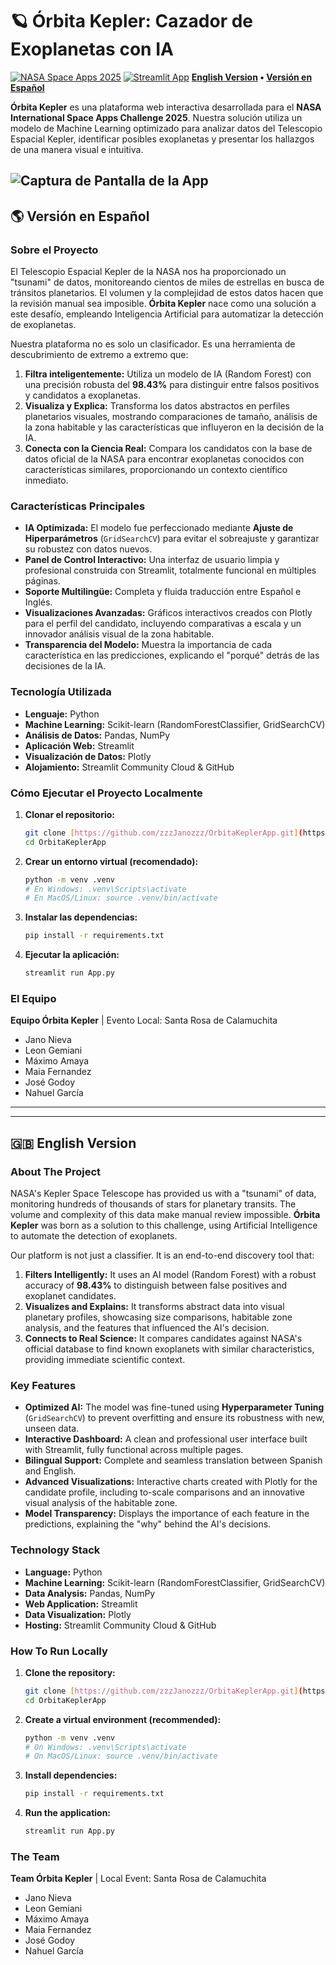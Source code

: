 # 🪐 Órbita Kepler: Cazador de Exoplanetas con IA

[![NASA Space Apps 2025](https://img.shields.io/badge/NASA%20Space%20Apps-2025-blue)](https://www.spaceappschallenge.org/)
[![Streamlit App](https://static.streamlit.io/badges/streamlit_badge_black_white.svg)](https://orbitakepler.streamlit.app) **[English Version](#english-version) • [Versión en Español](#versión-en-español)**

**Órbita Kepler** es una plataforma web interactiva desarrollada para el **NASA International Space Apps Challenge 2025**. Nuestra solución utiliza un modelo de Machine Learning optimizado para analizar datos del Telescopio Espacial Kepler, identificar posibles exoplanetas y presentar los hallazgos de una manera visual e intuitiva.

![Captura de Pantalla de la App](https://i.imgur.com/URL_DE_TU_IMAGEN.png) 
---
## <a name="versión-en-español"></a>🌎 Versión en Español

### Sobre el Proyecto

El Telescopio Espacial Kepler de la NASA nos ha proporcionado un "tsunami" de datos, monitoreando cientos de miles de estrellas en busca de tránsitos planetarios. El volumen y la complejidad de estos datos hacen que la revisión manual sea imposible. **Órbita Kepler** nace como una solución a este desafío, empleando Inteligencia Artificial para automatizar la detección de exoplanetas.

Nuestra plataforma no es solo un clasificador. Es una herramienta de descubrimiento de extremo a extremo que:
1.  **Filtra inteligentemente:** Utiliza un modelo de IA (Random Forest) con una precisión robusta del **98.43%** para distinguir entre falsos positivos y candidatos a exoplanetas.
2.  **Visualiza y Explica:** Transforma los datos abstractos en perfiles planetarios visuales, mostrando comparaciones de tamaño, análisis de la zona habitable y las características que influyeron en la decisión de la IA.
3.  **Conecta con la Ciencia Real:** Compara los candidatos con la base de datos oficial de la NASA para encontrar exoplanetas conocidos con características similares, proporcionando un contexto científico inmediato.

### Características Principales

* **IA Optimizada:** El modelo fue perfeccionado mediante **Ajuste de Hiperparámetros** (`GridSearchCV`) para evitar el sobreajuste y garantizar su robustez con datos nuevos.
* **Panel de Control Interactivo:** Una interfaz de usuario limpia y profesional construida con Streamlit, totalmente funcional en múltiples páginas.
* **Soporte Multilingüe:** Completa y fluida traducción entre Español e Inglés.
* **Visualizaciones Avanzadas:** Gráficos interactivos creados con Plotly para el perfil del candidato, incluyendo comparativas a escala y un innovador análisis visual de la zona habitable.
* **Transparencia del Modelo:** Muestra la importancia de cada característica en las predicciones, explicando el "porqué" detrás de las decisiones de la IA.

### Tecnología Utilizada

* **Lenguaje:** Python
* **Machine Learning:** Scikit-learn (RandomForestClassifier, GridSearchCV)
* **Análisis de Datos:** Pandas, NumPy
* **Aplicación Web:** Streamlit
* **Visualización de Datos:** Plotly
* **Alojamiento:** Streamlit Community Cloud & GitHub

### Cómo Ejecutar el Proyecto Localmente

1.  **Clonar el repositorio:**
    ```bash
    git clone [https://github.com/zzzJanozzz/OrbitaKeplerApp.git](https://github.com/zzzJanozzz/OrbitaKeplerApp.git)
    cd OrbitaKeplerApp
    ```
2.  **Crear un entorno virtual (recomendado):**
    ```bash
    python -m venv .venv
    # En Windows: .venv\Scripts\activate
    # En MacOS/Linux: source .venv/bin/activate
    ```
3.  **Instalar las dependencias:**
    ```bash
    pip install -r requirements.txt
    ```
4.  **Ejecutar la aplicación:**
    ```bash
    streamlit run App.py
    ```

### El Equipo

**Equipo Órbita Kepler** | Evento Local: Santa Rosa de Calamuchita

* Jano Nieva
* Leon Gemiani
* Máximo Amaya
* Maia Fernandez
* José Godoy
* Nahuel García

---
---

## <a name="english-version"></a>🇬🇧 English Version

### About The Project

NASA's Kepler Space Telescope has provided us with a "tsunami" of data, monitoring hundreds of thousands of stars for planetary transits. The volume and complexity of this data make manual review impossible. **Órbita Kepler** was born as a solution to this challenge, using Artificial Intelligence to automate the detection of exoplanets.

Our platform is not just a classifier. It is an end-to-end discovery tool that:
1.  **Filters Intelligently:** It uses an AI model (Random Forest) with a robust accuracy of **98.43%** to distinguish between false positives and exoplanet candidates.
2.  **Visualizes and Explains:** It transforms abstract data into visual planetary profiles, showcasing size comparisons, habitable zone analysis, and the features that influenced the AI's decision.
3.  **Connects to Real Science:** It compares candidates against NASA's official database to find known exoplanets with similar characteristics, providing immediate scientific context.

### Key Features

* **Optimized AI:** The model was fine-tuned using **Hyperparameter Tuning** (`GridSearchCV`) to prevent overfitting and ensure its robustness with new, unseen data.
* **Interactive Dashboard:** A clean and professional user interface built with Streamlit, fully functional across multiple pages.
* **Bilingual Support:** Complete and seamless translation between Spanish and English.
* **Advanced Visualizations:** Interactive charts created with Plotly for the candidate profile, including to-scale comparisons and an innovative visual analysis of the habitable zone.
* **Model Transparency:** Displays the importance of each feature in the predictions, explaining the "why" behind the AI's decisions.

### Technology Stack

* **Language:** Python
* **Machine Learning:** Scikit-learn (RandomForestClassifier, GridSearchCV)
* **Data Analysis:** Pandas, NumPy
* **Web Application:** Streamlit
* **Data Visualization:** Plotly
* **Hosting:** Streamlit Community Cloud & GitHub

### How To Run Locally

1.  **Clone the repository:**
    ```bash
    git clone [https://github.com/zzzJanozzz/OrbitaKeplerApp.git](https://github.com/zzzJanozzz/OrbitaKeplerApp.git)
    cd OrbitaKeplerApp
    ```
2.  **Create a virtual environment (recommended):**
    ```bash
    python -m venv .venv
    # On Windows: .venv\Scripts\activate
    # On MacOS/Linux: source .venv/bin/activate
    ```
3.  **Install dependencies:**
    ```bash
    pip install -r requirements.txt
    ```
4.  **Run the application:**
    ```bash
    streamlit run App.py
    ```

### The Team

**Team Órbita Kepler** | Local Event: Santa Rosa de Calamuchita

* Jano Nieva
* Leon Gemiani
* Máximo Amaya
* Maia Fernandez
* José Godoy
* Nahuel García
